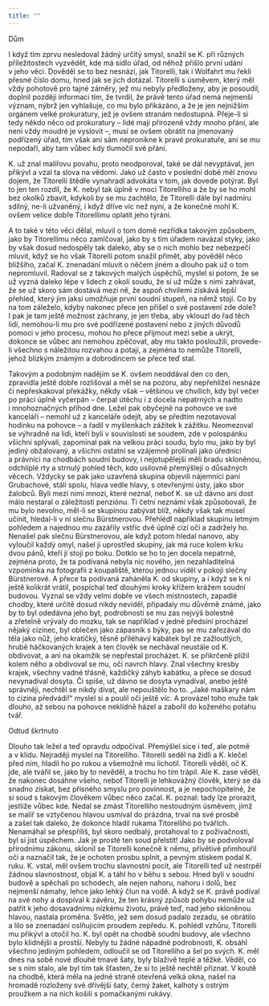```yaml
---
title: ""
---
```


Dům

I když tím zprvu nesledoval žádný určitý smysl, snažil se K. při různých příležitostech vyzvědět, kde má sídlo úřad, od něhož přišlo první udání v jeho věci.
Dověděl se to bez nesnází, jak Titorelli, tak i Wolfahrt mu řekli přesné číslo domu, hned jak se jich dotázal.
Titorelli s úsměvem, který měl vždy pohotově pro tajné záměry, jež mu nebyly předloženy, aby je posoudil, doplnil později informaci tím, že tvrdil, že právě tento úřad nemá nejmenší význam, nýbrž jen vyhlašuje, co mu bylo přikázáno, a že je jen nejnižším orgánem velké prokuratury, jež je ovšem stranám nedostupná.
Přeje-li si tedy někdo něco od prokuratury – lidé mají přirozeně vždy mnoho přání, ale není vždy moudré je vyslovit –, musí se ovšem obrátit na jmenovaný podřízený úřad, tím však ani sám nepronikne k pravé prokuratuře, ani se mu nepodaří, aby tam vůbec kdy tlumočil své přání.

K. už znal malířovu povahu, proto neodporoval, také se dál nevyptával, jen přikývl a vzal ta slova na vědomí.
Jako už často v poslední době měl znovu dojem, že Titorelli štědře vynahradí advokáta v tom, jak dovede potýrat.
Byl to jen ten rozdíl, že K. nebyl tak úplně v moci Titorelliho a že by se ho mohl bez okolků zbavit, kdykoli by se mu zachtělo, že Titorelli dále byl nadmíru sdílný, ne-li užvaněný, i když dříve víc než nyní, a že konečné mohl K. ovšem velice dobře Titorellimu oplatit jeho týrání.

A to také v této věci dělal, mluvil o tom domě nezřídka takovým způsobem, jako by Titorellimu něco zamlčoval, jako by s tím úřadem navázal styky, jako by však dosud nedospěly tak daleko, aby se o nich mohlo bez nebezpečí mluvit, když se ho však Titorelli potom snažil přimět, aby pověděl něco bližšího, začal K. znenadání mluvit o něčem jiném a dlouho pak už o tom nepromluvil.
Radoval se z takových malých úspěchů, myslel si potom, že se už vyzná daleko lépe v lidech z okolí soudu, že si už může s nimi zahrávat, že se už skoro sám dostává mezi ně, že aspoň chvílemi získává lepší přehled, který jim jaksi umožňuje první soudní stupeň, na němž stojí.
Co by na tom záleželo, kdyby nakonec přece jen přišel o své postavení zde dole?
I pak je tam ještě možnost záchrany, je jen třeba, aby vklouzl do řad těch lidí, nemohou-li mu pro své podřízené postavení nebo z jiných důvodů pomoci v jeho procesu, mohou ho přece přijmout mezi sebe a ukrýt, dokonce se vůbec ani nemohou zpěčovat, aby mu takto posloužili, provede-li všechno s náležitou rozvahou a potají, a zejména to nemůže Titorelli, jehož blízkým známým a dobrodincem se přece teď stal.

Takovým a podobným nadějím se K. ovšem neoddával den co den, zpravidla ještě dobře rozlišoval a měl se na pozoru, aby nepřehlížel nesnáze či nepřeskakoval překážky, někdy však – většinou ve chvílích, kdy byl večer po práci úplně vyčerpán – čerpal útěchu i z docela nepatrných a nadto i mnohoznačných příhod dne.
Ležel pak obyčejně na pohovce ve své kanceláři – nemohl už z kanceláře odejít, aby se předtím nezotavoval hodinku na pohovce – a řadil v myšlenkách zážitek k zážitku.
Neomezoval se výhradně na lidi, kteří byli v souvislosti se soudem, zde v polospánku všichni splývali, zapomínal pak na velkou práci soudu, bylo mu, jako by byl jediný obžalovaný, a všichni ostatní se vzájemně prolínali jako úředníci a právníci na chodbách soudní budovy, i nejotupělejší měli bradu skloněnou, odchlíplé rty a strnulý pohled těch, kdo usilovně přemýšlejí o důsažných věcech.
Vždycky se pak jako uzavřená skupina objevili nájemníci paní Grubachové, stáli spolu, hlava vedle hlavy, s otevřenými ústy, jako sbor žalobců.
Byli mezi nimi mnozí, které neznal, neboť K. se už dávno ani dost málo nestaral o záležitosti penziónu.
Ti četní neznámí však způsobovali, že mu bylo nevolno, měl-li se skupinou zabývat blíž, někdy však tak musel učinit, hledal-li v ní slečnu Bürstnerovou.
Přehlédl například skupinu letmým pohledem a najednou mu zazářily vstříc dvě úplně cizí oči a zadržely ho.
Nenašel pak slečnu Bürstnerovou, ale když potom hledal nanovo, aby vyloučil každý omyl, našel ji uprostřed skupiny, jak má ruce kolem krku dvou pánů, kteří jí stojí po boku.
Dotklo se ho to jen docela nepatrně, zejména proto, že ta podívaná nebyla nic nového, jen nezahladitelná vzpomínka na fotografii z koupaliště, kterou jednou viděl v pokoji slečny Bürstnerové.
A přece ta podívaná zaháněla K. od skupiny, a i když se k ní ještě kolikrát vrátil, pospíchal teď dlouhými kroky křížem krážem soudní budovou.
Vyznal se vždy velmi dobře ve všech místnostech, zapadlé chodby, které určitě dosud nikdy neviděl, připadaly mu důvěrně známé, jako by to byl odedávna jeho byt, podrobnosti se mu zas nejvýš bolestně a zřetelně vrývaly do mozku, tak se například v jedné předsíni procházel nějaký cizinec, byl oblečen jako zápasník s býky, pas se mu zařezával do těla jako nůž, jeho kratičký, těsně přiléhavý kabátek byl ze zažloutlých, hrubě háčkovaných krajek a ten člověk se nechával neustále od K. obdivovat, a ani na okamžik se nepřestal procházet.
K. se přikrčeně plížil kolem něho a obdivoval se mu, oči navrch hlavy.
Znal všechny kresby krajek, všechny vadné třásně, každičký záhyb kabátku, a přece se dosud nevynadíval dosyta.
Či spíše, už dávno se dosyta vynadíval, anebo ještě správněji, nechtěl se nikdy dívat, ale nepouštělo ho to.
„Jaké maškary nám to cizina předvádí!“ myslel si a poulil oči ještě víc.
A provázel toho muže tak dlouho, až sebou na pohovce neklidně házel a zabořil do koženého potahu tvář.

Odtud škrtnuto

Dlouho tak ležel a teď opravdu odpočíval.
Přemýšlel sice i teď, ale potmě a v klidu.
Nejraději myslel na Titorelliho.
Titorelli seděl na židli a K.
klečel před ním, hladil ho po rukou a všemožně mu lichotil.
Titorelli věděl, oč K. jde, ale tvářil se, jako by to nevěděl, a trochu ho tím trápil.
Ale K. zase věděl, že nakonec dosáhne všeho, neboť Titorelli je lehkovážný člověk, který se dá snadno získat, bez přísného smyslu pro povinnost, a je nepochopitelné, že si soud s takovým člověkem vůbec něco začal.
K. poznal: tady lze prorazit, jestliže vůbec kde.
Nedal se zmást Titorelliho nestoudným úsměvem, jímž se malíř se vztyčenou hlavou usmíval do prázdna, trval na své prosbě a zašel tak daleko, že dokonce hladil rukama Titorelliho po tvářích.
Nenamáhal se přespříliš, byl skoro nedbalý, protahoval to z poživačnosti, byl si jist úspěchem.
Jak je prosté ten soud přelstít! Jako by se podvoloval přírodnímu zákonu, sklonil se Titorelli konečně k němu, přívětivě přimhouřil oči a naznačil tak, že je ochoten prosbu splnit, a pevným stiskem podal K. ruku. K. vstal, měl ovšem trochu slavnostní pocit, ale Titorelli teď už nestrpěl žádnou slavnostnost, objal K. a táhl ho v běhu s sebou.
Hned byli v soudní budově a spěchali po schodech, ale nejen nahoru, nahoru i dolů, bez nejmenší námahy, lehce jako lehký člun na vodě.
A když se K. právě podíval na své nohy a dospíval k závěru, že ten krásný způsob pohybu nemůže už patřit k jeho dosavadnímu nízkému životu, právě teď, nad jeho skloněnou hlavou, nastala proměna.
Světlo, jež sem dosud padalo zezadu, se obrátilo a lilo se znenadání oslňujícím proudem zepředu.
K. pohlédl vzhůru, Titorelli mu přikývl a otočil ho.
K. byl opět na chodbě soudní budovy, ale všechno bylo klidnější a prostší.
Nebyly tu žádné nápadné podrobnosti, K. obsáhl všechno jediným pohledem, odloučil se od Titorelliho a šel po svých.
K. měl dnes na sobě nové dlouhé tmavé šaty, byly blaživě teplé a těžké.
Věděl, co se s ním stalo, ale byl tím tak šťasten, že si to ještě nechtěl přiznat.
V koutě na chodbě, která měla na jedné straně otevřená velká okna, našel na hromadě rozloženy své dřívější šaty, černý žaket, kalhoty s ostrým proužkem a na nich košili s pomačkanými rukávy.